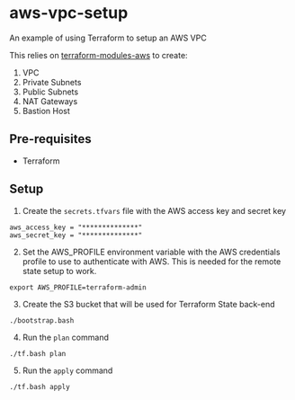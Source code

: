 # aws-vpc-setup
An example of using Terraform to setup an AWS VPC

This relies on [terraform-modules-aws](https://github.com/nmedija/terraform-modules-aws) to create:
1. VPC
2. Private Subnets
3. Public Subnets
4. NAT Gateways
5. Bastion Host

## Pre-requisites
- Terraform

## Setup
1. Create the `secrets.tfvars` file with the AWS access key and secret key
```
aws_access_key = "**************"
aws_secret_key = "**************"
```
2. Set the AWS_PROFILE environment variable with the AWS credentials profile to use to authenticate with AWS. This is needed for the remote state setup to work.
```
export AWS_PROFILE=terraform-admin
```
3. Create the S3 bucket that will be used for Terraform State back-end
```
./bootstrap.bash
```
4. Run the `plan` command
```
./tf.bash plan
```
5. Run the `apply` command
```
./tf.bash apply
```
